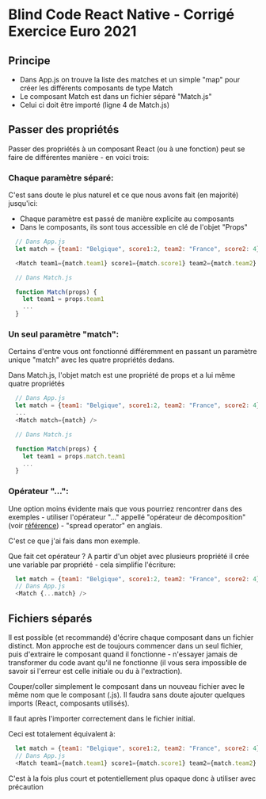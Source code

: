 # Blind Code React Native - Corrigé Exercice Euro 2021

## Principe

- Dans App.js on trouve la liste des matches et un simple "map" pour créer les différents composants de type Match
- Le composant Match est dans un fichier séparé "Match.js"
- Celui ci doit être importé (ligne 4 de Match.js)

## Passer des propriétés

Passer des propriétés à un composant React (ou à une fonction) peut se faire de différentes manière - en voici trois:

### Chaque paramètre séparé:

C'est sans doute le plus naturel et ce que nous avons fait (en majorité) jusqu'ici:

- Chaque paramètre est passé de manière explicite au composants
- Dans le composants, ils sont tous accessible en clé de l'objet "Props"

```JavaScript
  // Dans App.js
  let match = {team1: "Belgique", score1:2, team2: "France", score2: 4}

  <Match team1={match.team1} score1={match.score1} team2={match.team2} score2={match.score2} />

  // Dans Match.js

  function Match(props) {
    let team1 = props.team1
    ...
  }
```

### Un seul paramètre "match":

Certains d'entre vous ont fonctionné différemment en passant un paramètre unique "match" avec les quatre propriétés dedans.

Dans Match.js, l'objet match est une propriété de props et a lui même quatre propriétés

```JavaScript
  // Dans App.js
  let match = {team1: "Belgique", score1:2, team2: "France", score2: 4}
  ...
  <Match match={match} />

  // Dans Match.js

  function Match(props) {
    let team1 = props.match.team1
    ...
  }
```

### Opérateur "...":

Une option moins évidente mais que vous pourriez rencontrer dans des exemples - utiliser l'opérateur "..." appellé "opérateur de décomposition" (voir [référence](https://developer.mozilla.org/fr/docs/Web/JavaScript/Reference/Operators/Spread_syntax)) - "spread operator" en anglais.

C'est ce que j'ai fais dans mon exemple.

Que fait cet opérateur ? A partir d'un objet avec plusieurs propriété il crée une variable par propriété - cela simplifie l'écriture:

```JavaScript
  let match = {team1: "Belgique", score1:2, team2: "France", score2: 4}
  // Dans App.js
  <Match {...match} />
```

## Fichiers séparés

Il est possible (et recommandé) d'écrire chaque composant dans un fichier distinct. Mon approche est de toujours commencer dans un seul fichier, puis d'extraire le composant quand il fonctionne - n'essayer jamais de transformer du code avant qu'il ne fonctionne (il vous sera impossible de savoir si l'erreur est celle initiale ou du à l'extraction).

Couper/coller simplement le composant dans un nouveau fichier avec le même nom que le composant (.js). Il faudra sans doute ajouter quelques imports (React, composants utilisés).

Il faut après l'importer correctement dans le fichier initial.

Ceci est totalement équivalent à:

```JavaScript
  let match = {team1: "Belgique", score1:2, team2: "France", score2: 4}
  // Dans App.js
  <Match team1={match.team1} score1={match.score1} team2={match.team2} score2={match.score2} />
```

C'est à la fois plus court et potentiellement plus opaque donc à utiliser avec précaution